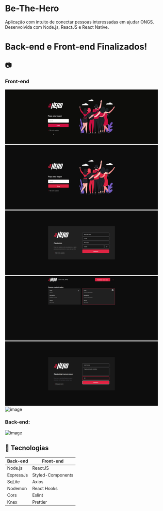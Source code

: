 # Be-The-Hero
Aplicação com intuito de conectar pessoas interessadas em ajudar ONGS. Desenvolvida com Node.js, ReactJS e React Native.


# Back-end e Front-end Finalizados!

## :camera:

### Front-end
![Be The Hero GIF](github/Bth.gif)
![image](github/logon.png)
![image](github/cadastro.png)
![image](github/Profile.png)
![image](github/novoCaso.png)
![image](github/PofileComNovoCaso.png)

### Back-end:
![image](https://user-images.githubusercontent.com/55156476/77479851-5518d400-6dff-11ea-9541-69f391c2747a.png)

## :rocket: Tecnologias

<table>
  <thead>
    <th>Back-end</th>
    <th>Front-end</th>
  </thead>
  <tbody>
    <tr>
      <td>Node.js</td>
      <td>ReactJS</td>
    </tr>
    <tr>
      <td>ExpressJs</td>
      <td>Styled-Components</td>
    </tr>
    <tr>
      <td>SqLite</td>
      <td>Axios</td>
    </tr>
    <tr>
      <td>Nodemon</td>
      <td>React Hooks</td>
    </tr>
    <tr>
      <td>Cors</td>
      <td>Eslint</td>
    </tr>
    <tr>
      <td>Knex</td>
      <td>Prettier</td>
    </tr>
  </tbody>
</table>


